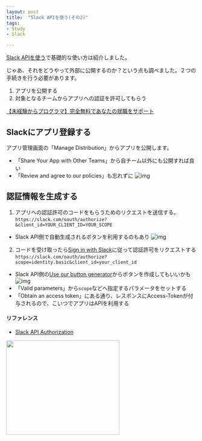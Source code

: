 ```yaml
---
layout: post
title:  "Slack APIを使う(その2)"
tags:
- Study
- Slack

---
```

[Slack APIを使う](https://watarusuzuki.github.io/2017/07/01/slack-api/)で基礎的な使い方は紹介しました。

じゃあ、それをどうやって外部に公開するのか？という点も調べました。２つの手続きを行う必要があります。
1. アプリを公開する
2. 対象となるチームからアプリへの認証を許可してもらう

<a href="https://px.a8.net/svt/ejp?a8mat=2TOVAX+4A7AGI+3NMW+5YRHE" target="_blank" rel="nofollow">【未経験からプログラマ】完全無料であなたの就職をサポート</a>
<img border="0" width="1" height="1" src="https://www14.a8.net/0.gif?a8mat=2TOVAX+4A7AGI+3NMW+5YRHE" alt="">

## Slackにアプリ登録する
アプリ管理画面の「Manage Distribution」からアプリを公開します。  
* 「Share Your App with Other Teams」から自チーム以外にも公開すれば良い
* 「Review and agree to our policies」も忘れずに
![img](https://watarusuzuki.github.io/assets/images/Manage-Distribution.png)

## 認証情報を生成する
1. アプリへの認証許可のコードをもらうためのリクエストを送信する。  `https://slack.com/oauth/authorize?&client_id=YOUR_CLIENT_ID=YOUR_SCOPE`
  * Slack API側で自動生成されるボタンを利用するのもあり
![img](https://watarusuzuki.github.io/assets/images/Embeddable-Slack-Button.png)

2. コードを受け取ったら[Sign in with Slack][Sign_in_with_Slack]に従って認証許可をリクエストする  `https://slack.com/oauth/authorize?scope=identity.basic&client_id=your_client_id`
  * Slack API側の[Use our button generator](https://api.slack.com/docs/sign-in-with-slack#generator)からボタンを作成してもいいかも
  ![img](https://watarusuzuki.github.io/assets/images/Set-up-your-Sign-in.png)
  * 「Valid parameters」から`scope`などへ指定するパラメータをセットする
  * 「Obtain an access token」にある通り、レスポンスにAccess-Tokenが付与されるので、こいつでアプリはAPIを利用する


#### リファレンス
* [Slack API Authorization][authorization]

<a href="https://px.a8.net/svt/ejp?a8mat=2TOVAX+4V1GMQ+3IZO+HWPVL" target="_blank" rel="nofollow">
<img border="0" width="300" height="250" alt="" src="https://www28.a8.net/svt/bgt?aid=170801529294&wid=001&eno=01&mid=s00000016458003008000&mc=1"></a>
<img border="0" width="1" height="1" src="https://www11.a8.net/0.gif?a8mat=2TOVAX+4V1GMQ+3IZO+HWPVL" alt="">

[authorization]: https://api.slack.com/docs/sign-in-with-slack#authorization
[Sign_in_with_Slack]: https://api.slack.com/docs/sign-in-with-slack
[Slack_API_apps]: https://api.slack.com/slack-apps
